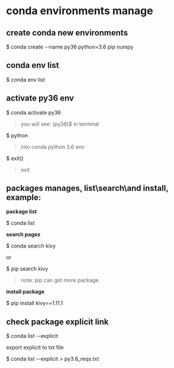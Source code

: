 # conda environments manage

## create conda new environments

$ conda create --name py36 python=3.6 pip numpy

## conda env list

$ conda env list

## activate py36 env

$ conda activate py36

> you will see: (py36)$  in terminal

$ python 

> into conda python 3.6 env

$ exit()  

>exit

## packages manages, list\search\and install, example:

**package list**

$ conda list

**search pages**

$ conda search kivy

or 

$ pip search kivy

> note: pip can get more package

**install package**

$ pip install kivy==1.11.1


## check package explicit link

$ conda list --explicit

export explicit to txt file

$ conda list --explicit > py3.6_reqs.txt

##
